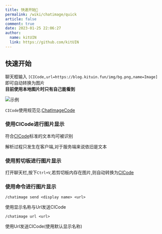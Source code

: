 ```yaml
---
title: 快速开始🎈
permalink: /wiki/chatimage/quick
article: false
comment: true
date: 2023-01-25 22:06:27
author: 
  name: kitUIN
  link: https://github.com/kitUIN
---
```



## 快速开始

聊天框输入 `[CICode,url=https://blog.kituin.fun/img/bg.png,name=Image]`  即可自动转换为图片  
**目前使用本地图片时只有自己能看到**

![示例](/img/quick.png)

`CICode`使用规范见:[ChatImageCode](/wiki/chatimage/code)

### 使用CICode进行图片显示
符合[CICode](/wiki/chatimage/code)标准的文本均可被识别  

解析过程只发生在客户端,对于服务端来说依旧是文本

### 使用剪切板进行图片显示
打开聊天栏,按下`Ctrl+V`,若剪切板内存在图片,则自动转换为[CICode](/wiki/chatimage/code)  


### 使用命令进行图片显示
`/chatimage send <display name> <url>`

使用显示名称与Url发送CICode

`/chatimage url <url>`

使用Url发送CICode(使用默认显示名称)